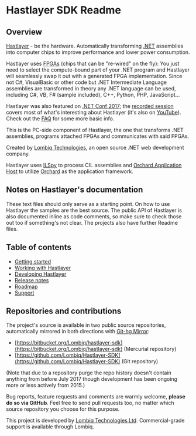 # Hastlayer SDK Readme



## Overview

[Hastlayer](https://hastlayer.com/) - be the hardware. Automatically transforming [.NET](https://www.microsoft.com/net/) assemblies into computer chips to improve performance and lower power consumption.

Hastlayer uses [FPGAs](https://en.wikipedia.org/wiki/Field-programmable_gate_array) (chips that can be "re-wired" on the fly): You just need to select the compute-bound part of your .NET program and Hastlayer will seamlessly swap it out with a generated FPGA implementation. Since not C#, VisualBasic or other code but .NET Intermediate Language assemblies are transformed in theory any .NET language can be used, including C#, VB, F# (sample included), C++, Python, PHP, JavaScript...

Hastlayer was also featured on [.NET Conf 2017](https://channel9.msdn.com/events/dotnetConf/2017/T212); the [recorded session](https://channel9.msdn.com/events/dotnetConf/2017/T212) covers most of what's interesting about Hastlayer (it's also on [YouTube](https://www.youtube.com/watch?v=03Sq5m3eUSs)). Check out the [FAQ](https://hastlayer.com/faq) for some more basic info.
 
This is the PC-side component of Hastlayer, the one that transforms .NET assemblies, programs attached FPGAs and communicates with said FPGAs.

Created by [Lombiq Technologies](https://lombiq.com/), an open source .NET web development company.

Hastlayer uses [ILSpy](http://ilspy.net/) to process CIL assemblies and [Orchard Application Host](https://github.com/Lombiq/Orchard-Application-Host) to utilize [Orchard](http://orchardproject.net/) as the application framework.


## Notes on Hastlayer's documentation

These text files should only serve as a starting point. On how to use Hastlayer the samples are the best source. The public API of Hastlayer is also documented inline as code comments, so make sure to check those out too if something's not clear. The projects also have further Readme files.


## Table of contents

- [Getting started](Docs/GettingStarted.md)
- [Working with Hastlayer](Docs/WorkingWithHastlayer.md)
- [Developing Hastlayer](Docs/DevelopingHastlayer.md)
- [Release notes](Docs/ReleaseNotes.md)
- [Roadmap](Docs/Roadmap.md)
- [Support](Docs/Support.md)


## Repositories and contributions

The project's source is available in two public source repositories, automatically mirrored in both directions with [Git-hg Mirror](https://githgmirror.com):

- [https://bitbucket.org/Lombiq/hastlayer-sdk](https://bitbucket.org/Lombiq/hastlayer-sdk) (Mercurial repository)
- [https://github.com/Lombiq/Hastlayer-SDK](https://github.com/Lombiq/Hastlayer-SDK) (Git repository)

(Note that due to a repository purge the repo history doesn't contain anything from before July 2017 though development has been ongoing more or less actively from 2015.)

Bug reports, feature requests and comments are warmly welcome, **please do so via GitHub**. Feel free to send pull requests too, no matter which source repository you choose for this purpose.

This project is developed by [Lombiq Technologies Ltd](https://lombiq.com/). Commercial-grade support is available through Lombiq.
